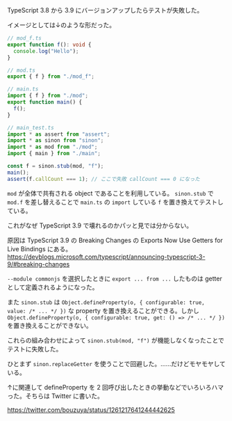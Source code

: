 TypeScript 3.8 から 3.9 にバージョンアップしたらテストが失敗した。

イメージとしては↓のような形だった。

```typescript
// mod_f.ts
export function f(): void {
  console.log("Hello");
}

// mod.ts
export { f } from "./mod_f";

// main.ts
import { f } from "./mod";
export function main() {
  f();
}

// main_test.ts
import * as assert from "assert";
import * as sinon from "sinon";
import * as mod from "./mod";
import { main } from "./main";

const f = sinon.stub(mod, "f");
main();
assert(f.callCount === 1); // ここで失敗 callCount === 0 になった
```

`mod` が全体で共有される object であることを利用している。 `sinon.stub` で `mod.f` を差し替えることで `main.ts` の `import` している `f` を置き換えてテストしている。

これがなぜ TypeScript 3.9 で壊れるのかパッと見では分からない。

原因は TypeScript 3.9 の Breaking Changes の Exports Now Use Getters for Live Bindings にある。
<https://devblogs.microsoft.com/typescript/announcing-typescript-3-9/#breaking-changes>

`--module commonjs` を選択したときに `export ... from ...` したものは getter として定義されるようになった。

また `sinon.stub` は `Object.defineProperty(o, { configurable: true, value: /* ... */ })` な property を置き換えることができる。しかし `Object.defineProperty(o, { configurable: true, get: () => /* ... */ })` を置き換えることができない。

これらの組み合わせによって `sinon.stub(mod, "f")` が機能しなくなったことでテストに失敗した。

ひとまず `sinon.replaceGetter` を使うことで回避した。……だけどモヤモヤしている。

↑に関連して defineProperty を 2 回呼び出したときの挙動などでいろいろハマった。そちらは Twitter に書いた。

<https://twitter.com/bouzuya/status/1261217641244442625>
